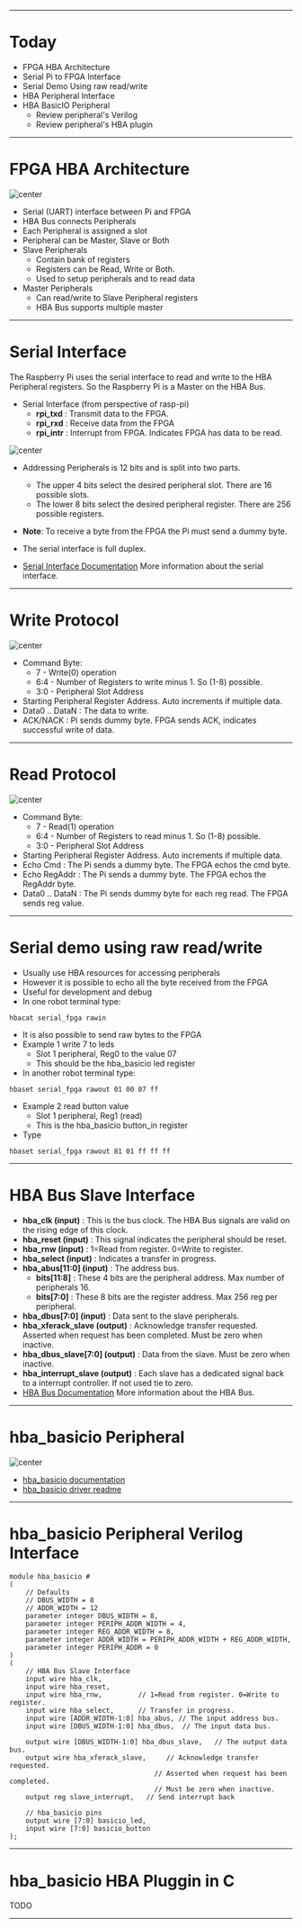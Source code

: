 <!-- $theme: gaia -->
<!-- template: invert -->

---

# Today

* FPGA HBA Architecture
* Serial Pi to FPGA Interface
* Serial Demo Using raw read/write
* HBA Peripheral Interface
* HBA BasicIO Peripheral
  * Review peripheral's Verilog
  * Review peripheral's HBA plugin

---

# FPGA HBA Architecture
![center](./images/HBA_FPGA_Architecture.png)
* Serial (UART) interface between Pi and FPGA
* HBA Bus connects Peripherals
* Each Peripheral is assigned a slot
* Peripheral can be Master, Slave or Both
* Slave Peripherals
  * Contain bank of registers
  * Registers can be Read, Write or Both.
  * Used to setup peripherals and to read data
* Master Peripherals
  * Can read/write to Slave Peripheral registers
  * HBA Bus supports multiple master

---

# Serial Interface

The Raspberry Pi uses the serial interface to read and write to the
HBA Peripheral registers.  So the Raspberry Pi is a Master on the HBA Bus.

* Serial Interface (from perspective of rasp-pi)
  * __rpi_txd__  : Transmit data to the FPGA.
  * __rpi_rxd__  : Receive data from the FPGA
  * __rpi_intr__ : Interrupt from FPGA. Indicates FPGA has data to be read.

![center](./images/HBA_Address.png)

* Addressing Peripherals is 12 bits and is split into two parts.
  * The upper 4 bits select the desired peripheral slot.  There are 16 possible slots.
  * The lower 8 bits select the desired peripheral register.  There are 256 possible registers.

* __Note__: To receive a byte from the FPGA the Pi must send a dummy byte.
* The serial interface is full duplex.
* [Serial Interface Documentation](https://github.com/hbrc-fpga-class/peripherals/blob/master/doc/serial_interface.md) 
More information about the serial interface.

---

# Write Protocol

![center](./images/Write_Protocol.png)
* Command Byte:
  * 7   - Write(0) operation
  * 6:4 - Number of Registers to write minus 1.  So (1-8) possible.
  * 3:0 - Peripheral Slot Address
* Starting Peripheral Register Address. Auto increments if multiple data.
* Data0 .. DataN : The data to write.
* ACK/NACK : Pi sends dummy byte. FPGA sends ACK, indicates successful write of data.

---

# Read Protocol

![center](./images/Read_Protocol.png)
* Command Byte:
  * 7   - Read(1) operation
  * 6:4 - Number of Registers to read minus 1.  So (1-8) possible.
  * 3:0 - Peripheral Slot Address
* Starting Peripheral Register Address. Auto increments if multiple data.
* Echo Cmd : The Pi sends a dummy byte.  The FPGA echos the cmd byte.
* Echo RegAddr : The Pi sends a dummy byte.  The FPGA echos the RegAddr byte.
* Data0 .. DataN : The Pi sends dummy byte for each reg read.  The FPGA sends reg value.

---

# Serial demo using raw read/write

* Usually use HBA resources for accessing peripherals
* However it is possible to echo all the byte received from the FPGA
* Useful for development and debug
* In one robot terminal type:
```
hbacat serial_fpga rawin
```

* It is also possible to send raw bytes to the FPGA
* Example 1 write 7 to leds
  * Slot 1 peripheral, Reg0 to the value 07
  * This should be the hba_basicio led register
* In another robot terminal type:
```
hbaset serial_fpga rawout 01 00 07 ff

```

* Example 2 read button value
  * Slot 1 peripheral, Reg1 (read)
  * This is the hba_basicio button_in register
* Type
```
hbaset serial_fpga rawout 81 01 ff ff ff

```

---

# HBA Bus Slave Interface

* __hba_clk (input)__ : This is the bus clock.  The HBA Bus signals are valid on the
  rising edge of this clock. 
* __hba_reset (input)__ : This signal indicates the peripheral should be reset.
* __hba_rnw (input)__ : 1=Read from register. 0=Write to register.
* __hba_select (input)__ : Indicates a transfer in progress.
* __hba_abus[11:0] (input)__ : The address bus.
    * __bits[11:8]__ : These 4 bits are the peripheral address. Max number of
      peripherals 16.
    * __bits[7:0]__ : These 8 bits are the register address. Max 256 reg per
      peripheral.
* __hba_dbus[7:0] (input)__ : Data sent to the slave peripherals.
* __hba_xferack_slave (output)__ : Acknowledge transfer requested.  Asserted when request has been
  completed. Must be zero when inactive.
* __hba_dbus_slave[7:0] (output)__ : Data from the slave.  Must be zero when inactive.
* __hba_interrupt_slave (output)__ : Each slave has a dedicated signal back to
  a interrupt controller. If not used tie to zero.
* [HBA Bus Documentation](https://github.com/hbrc-fpga-class/peripherals/blob/master/doc/hba_bus.md) 
More information about the HBA Bus.

---

# hba_basicio Peripheral 

![center](./images/hba_basicio_block.png)

* [hba_basicio documentation](https://github.com/hbrc-fpga-class/peripherals/tree/master/hba_basicio)
* [hba_basicio driver readme](https://github.com/hbrc-fpga-class/peripherals/blob/master/hba_basicio/sw/readme.txt)

---

# hba_basicio Peripheral Verilog Interface

```
module hba_basicio #
(
    // Defaults
    // DBUS_WIDTH = 8
    // ADDR_WIDTH = 12
    parameter integer DBUS_WIDTH = 8,
    parameter integer PERIPH_ADDR_WIDTH = 4,
    parameter integer REG_ADDR_WIDTH = 8,
    parameter integer ADDR_WIDTH = PERIPH_ADDR_WIDTH + REG_ADDR_WIDTH,
    parameter integer PERIPH_ADDR = 0
)
(
    // HBA Bus Slave Interface
    input wire hba_clk,
    input wire hba_reset,
    input wire hba_rnw,         // 1=Read from register. 0=Write to register.
    input wire hba_select,      // Transfer in progress.
    input wire [ADDR_WIDTH-1:0] hba_abus, // The input address bus.
    input wire [DBUS_WIDTH-1:0] hba_dbus,  // The input data bus.

    output wire [DBUS_WIDTH-1:0] hba_dbus_slave,   // The output data bus.
    output wire hba_xferack_slave,     // Acknowledge transfer requested. 
                                    // Asserted when request has been completed. 
                                    // Must be zero when inactive.
    output reg slave_interrupt,   // Send interrupt back

    // hba_basicio pins
    output wire [7:0] basicio_led,
    input wire [7:0] basicio_button
);

```

---

# hba_basicio HBA Pluggin in C

TODO

---
